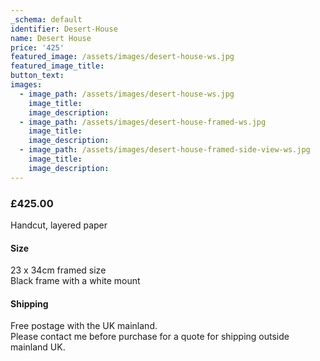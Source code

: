```yaml
---
_schema: default
identifier: Desert-House
name: Desert House
price: '425'
featured_image: /assets/images/desert-house-ws.jpg
featured_image_title:
button_text:
images:
  - image_path: /assets/images/desert-house-ws.jpg
    image_title:
    image_description:
  - image_path: /assets/images/desert-house-framed-ws.jpg
    image_title:
    image_description:
  - image_path: /assets/images/desert-house-framed-side-view-ws.jpg
    image_title:
    image_description:
---
```

### **£425.00**

Handcut, layered paper

#### Size

23 x 34cm framed size<br>Black frame with a white mount

#### Shipping

Free postage with the UK mainland.<br>Please contact me before purchase for a quote for shipping outside mainland UK.